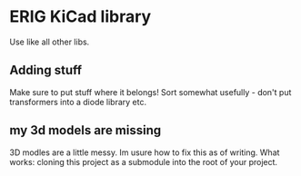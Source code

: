 # ERIG KiCad library 

Use like all other libs. 

## Adding stuff 

Make sure to put stuff where it belongs! Sort somewhat usefully - don't put transformers into a diode library etc. 

## my 3d models are missing

3D modles are a little messy. Im usure how to fix this as of writing. What works: cloning this project as a submodule into the root of your project.
